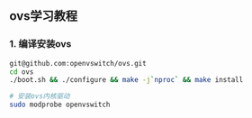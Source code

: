 ## ovs学习教程

### 1. 编译安装ovs

```bash
git@github.com:openvswitch/ovs.git
cd ovs
./boot.sh && ./configure && make -j`nproc` && make install

# 安装ovs内核驱动
sudo modprobe openvswitch
```